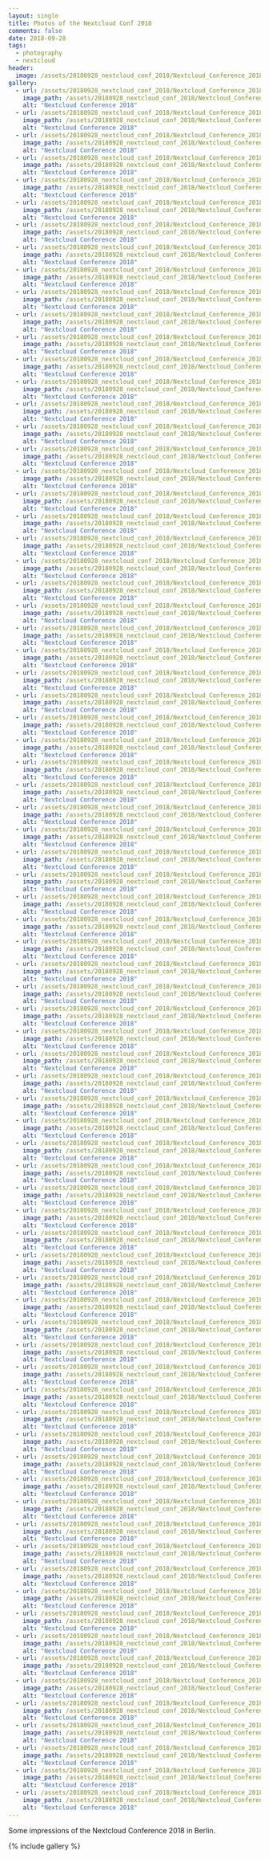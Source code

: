 ```yaml
---
layout: single
title: Photos of the Nextcloud Conf 2018
comments: false
date: 2018-09-28
tags:
  - photography
  - nextcloud
header:
  image: /assets/20180928_nextcloud_conf_2018/Nextcloud_Conference_2018_24.jpg
gallery:
  - url: /assets/20180928_nextcloud_conf_2018/Nextcloud_Conference_2018_01.jpg
    image_path: /assets/20180928_nextcloud_conf_2018/Nextcloud_Conference_2018_01.jpg
    alt: "Nextcloud Conference 2018"
  - url: /assets/20180928_nextcloud_conf_2018/Nextcloud_Conference_2018_02.jpg
    image_path: /assets/20180928_nextcloud_conf_2018/Nextcloud_Conference_2018_02.jpg
    alt: "Nextcloud Conference 2018"
  - url: /assets/20180928_nextcloud_conf_2018/Nextcloud_Conference_2018_04.jpg
    image_path: /assets/20180928_nextcloud_conf_2018/Nextcloud_Conference_2018_04.jpg
    alt: "Nextcloud Conference 2018"
  - url: /assets/20180928_nextcloud_conf_2018/Nextcloud_Conference_2018_05.jpg
    image_path: /assets/20180928_nextcloud_conf_2018/Nextcloud_Conference_2018_05.jpg
    alt: "Nextcloud Conference 2018"
  - url: /assets/20180928_nextcloud_conf_2018/Nextcloud_Conference_2018_06.jpg
    image_path: /assets/20180928_nextcloud_conf_2018/Nextcloud_Conference_2018_06.jpg
    alt: "Nextcloud Conference 2018"
  - url: /assets/20180928_nextcloud_conf_2018/Nextcloud_Conference_2018_07.jpg
    image_path: /assets/20180928_nextcloud_conf_2018/Nextcloud_Conference_2018_07.jpg
    alt: "Nextcloud Conference 2018"
  - url: /assets/20180928_nextcloud_conf_2018/Nextcloud_Conference_2018_08.jpg
    image_path: /assets/20180928_nextcloud_conf_2018/Nextcloud_Conference_2018_08.jpg
    alt: "Nextcloud Conference 2018"
  - url: /assets/20180928_nextcloud_conf_2018/Nextcloud_Conference_2018_09.jpg
    image_path: /assets/20180928_nextcloud_conf_2018/Nextcloud_Conference_2018_09.jpg
    alt: "Nextcloud Conference 2018"
  - url: /assets/20180928_nextcloud_conf_2018/Nextcloud_Conference_2018_10.jpg
    image_path: /assets/20180928_nextcloud_conf_2018/Nextcloud_Conference_2018_10.jpg
    alt: "Nextcloud Conference 2018"
  - url: /assets/20180928_nextcloud_conf_2018/Nextcloud_Conference_2018_11.jpg
    image_path: /assets/20180928_nextcloud_conf_2018/Nextcloud_Conference_2018_11.jpg
    alt: "Nextcloud Conference 2018"
  - url: /assets/20180928_nextcloud_conf_2018/Nextcloud_Conference_2018_12.jpg
    image_path: /assets/20180928_nextcloud_conf_2018/Nextcloud_Conference_2018_12.jpg
    alt: "Nextcloud Conference 2018"
  - url: /assets/20180928_nextcloud_conf_2018/Nextcloud_Conference_2018_13.jpg
    image_path: /assets/20180928_nextcloud_conf_2018/Nextcloud_Conference_2018_13.jpg
    alt: "Nextcloud Conference 2018"
  - url: /assets/20180928_nextcloud_conf_2018/Nextcloud_Conference_2018_14.jpg
    image_path: /assets/20180928_nextcloud_conf_2018/Nextcloud_Conference_2018_14.jpg
    alt: "Nextcloud Conference 2018"
  - url: /assets/20180928_nextcloud_conf_2018/Nextcloud_Conference_2018_15.jpg
    image_path: /assets/20180928_nextcloud_conf_2018/Nextcloud_Conference_2018_15.jpg
    alt: "Nextcloud Conference 2018"
  - url: /assets/20180928_nextcloud_conf_2018/Nextcloud_Conference_2018_16.jpg
    image_path: /assets/20180928_nextcloud_conf_2018/Nextcloud_Conference_2018_16.jpg
    alt: "Nextcloud Conference 2018"
  - url: /assets/20180928_nextcloud_conf_2018/Nextcloud_Conference_2018_17.jpg
    image_path: /assets/20180928_nextcloud_conf_2018/Nextcloud_Conference_2018_17.jpg
    alt: "Nextcloud Conference 2018"
  - url: /assets/20180928_nextcloud_conf_2018/Nextcloud_Conference_2018_18.jpg
    image_path: /assets/20180928_nextcloud_conf_2018/Nextcloud_Conference_2018_18.jpg
    alt: "Nextcloud Conference 2018"
  - url: /assets/20180928_nextcloud_conf_2018/Nextcloud_Conference_2018_19.jpg
    image_path: /assets/20180928_nextcloud_conf_2018/Nextcloud_Conference_2018_19.jpg
    alt: "Nextcloud Conference 2018"
  - url: /assets/20180928_nextcloud_conf_2018/Nextcloud_Conference_2018_20.jpg
    image_path: /assets/20180928_nextcloud_conf_2018/Nextcloud_Conference_2018_20.jpg
    alt: "Nextcloud Conference 2018"
  - url: /assets/20180928_nextcloud_conf_2018/Nextcloud_Conference_2018_21.jpg
    image_path: /assets/20180928_nextcloud_conf_2018/Nextcloud_Conference_2018_21.jpg
    alt: "Nextcloud Conference 2018"
  - url: /assets/20180928_nextcloud_conf_2018/Nextcloud_Conference_2018_22.jpg
    image_path: /assets/20180928_nextcloud_conf_2018/Nextcloud_Conference_2018_22.jpg
    alt: "Nextcloud Conference 2018"
  - url: /assets/20180928_nextcloud_conf_2018/Nextcloud_Conference_2018_23.jpg
    image_path: /assets/20180928_nextcloud_conf_2018/Nextcloud_Conference_2018_23.jpg
    alt: "Nextcloud Conference 2018"
  - url: /assets/20180928_nextcloud_conf_2018/Nextcloud_Conference_2018_24.jpg
    image_path: /assets/20180928_nextcloud_conf_2018/Nextcloud_Conference_2018_24.jpg
    alt: "Nextcloud Conference 2018"
  - url: /assets/20180928_nextcloud_conf_2018/Nextcloud_Conference_2018_25.jpg
    image_path: /assets/20180928_nextcloud_conf_2018/Nextcloud_Conference_2018_25.jpg
    alt: "Nextcloud Conference 2018"
  - url: /assets/20180928_nextcloud_conf_2018/Nextcloud_Conference_2018_26.jpg
    image_path: /assets/20180928_nextcloud_conf_2018/Nextcloud_Conference_2018_26.jpg
    alt: "Nextcloud Conference 2018"
  - url: /assets/20180928_nextcloud_conf_2018/Nextcloud_Conference_2018_27.jpg
    image_path: /assets/20180928_nextcloud_conf_2018/Nextcloud_Conference_2018_27.jpg
    alt: "Nextcloud Conference 2018"
  - url: /assets/20180928_nextcloud_conf_2018/Nextcloud_Conference_2018_28.jpg
    image_path: /assets/20180928_nextcloud_conf_2018/Nextcloud_Conference_2018_28.jpg
    alt: "Nextcloud Conference 2018"
  - url: /assets/20180928_nextcloud_conf_2018/Nextcloud_Conference_2018_29.jpg
    image_path: /assets/20180928_nextcloud_conf_2018/Nextcloud_Conference_2018_29.jpg
    alt: "Nextcloud Conference 2018"
  - url: /assets/20180928_nextcloud_conf_2018/Nextcloud_Conference_2018_31.jpg
    image_path: /assets/20180928_nextcloud_conf_2018/Nextcloud_Conference_2018_31.jpg
    alt: "Nextcloud Conference 2018"
  - url: /assets/20180928_nextcloud_conf_2018/Nextcloud_Conference_2018_32.jpg
    image_path: /assets/20180928_nextcloud_conf_2018/Nextcloud_Conference_2018_32.jpg
    alt: "Nextcloud Conference 2018"
  - url: /assets/20180928_nextcloud_conf_2018/Nextcloud_Conference_2018_33.jpg
    image_path: /assets/20180928_nextcloud_conf_2018/Nextcloud_Conference_2018_33.jpg
    alt: "Nextcloud Conference 2018"
  - url: /assets/20180928_nextcloud_conf_2018/Nextcloud_Conference_2018_34.jpg
    image_path: /assets/20180928_nextcloud_conf_2018/Nextcloud_Conference_2018_34.jpg
    alt: "Nextcloud Conference 2018"
  - url: /assets/20180928_nextcloud_conf_2018/Nextcloud_Conference_2018_35.jpg
    image_path: /assets/20180928_nextcloud_conf_2018/Nextcloud_Conference_2018_35.jpg
    alt: "Nextcloud Conference 2018"
  - url: /assets/20180928_nextcloud_conf_2018/Nextcloud_Conference_2018_36.jpg
    image_path: /assets/20180928_nextcloud_conf_2018/Nextcloud_Conference_2018_36.jpg
    alt: "Nextcloud Conference 2018"
  - url: /assets/20180928_nextcloud_conf_2018/Nextcloud_Conference_2018_37.jpg
    image_path: /assets/20180928_nextcloud_conf_2018/Nextcloud_Conference_2018_37.jpg
    alt: "Nextcloud Conference 2018"
  - url: /assets/20180928_nextcloud_conf_2018/Nextcloud_Conference_2018_38.jpg
    image_path: /assets/20180928_nextcloud_conf_2018/Nextcloud_Conference_2018_38.jpg
    alt: "Nextcloud Conference 2018"
  - url: /assets/20180928_nextcloud_conf_2018/Nextcloud_Conference_2018_39.jpg
    image_path: /assets/20180928_nextcloud_conf_2018/Nextcloud_Conference_2018_39.jpg
    alt: "Nextcloud Conference 2018"
  - url: /assets/20180928_nextcloud_conf_2018/Nextcloud_Conference_2018_40.jpg
    image_path: /assets/20180928_nextcloud_conf_2018/Nextcloud_Conference_2018_40.jpg
    alt: "Nextcloud Conference 2018"
  - url: /assets/20180928_nextcloud_conf_2018/Nextcloud_Conference_2018_41.jpg
    image_path: /assets/20180928_nextcloud_conf_2018/Nextcloud_Conference_2018_41.jpg
    alt: "Nextcloud Conference 2018"
  - url: /assets/20180928_nextcloud_conf_2018/Nextcloud_Conference_2018_42.jpg
    image_path: /assets/20180928_nextcloud_conf_2018/Nextcloud_Conference_2018_42.jpg
    alt: "Nextcloud Conference 2018"
  - url: /assets/20180928_nextcloud_conf_2018/Nextcloud_Conference_2018_43.jpg
    image_path: /assets/20180928_nextcloud_conf_2018/Nextcloud_Conference_2018_43.jpg
    alt: "Nextcloud Conference 2018"
  - url: /assets/20180928_nextcloud_conf_2018/Nextcloud_Conference_2018_45.jpg
    image_path: /assets/20180928_nextcloud_conf_2018/Nextcloud_Conference_2018_45.jpg
    alt: "Nextcloud Conference 2018"
  - url: /assets/20180928_nextcloud_conf_2018/Nextcloud_Conference_2018_46.jpg
    image_path: /assets/20180928_nextcloud_conf_2018/Nextcloud_Conference_2018_46.jpg
    alt: "Nextcloud Conference 2018"
  - url: /assets/20180928_nextcloud_conf_2018/Nextcloud_Conference_2018_47.jpg
    image_path: /assets/20180928_nextcloud_conf_2018/Nextcloud_Conference_2018_47.jpg
    alt: "Nextcloud Conference 2018"
  - url: /assets/20180928_nextcloud_conf_2018/Nextcloud_Conference_2018_48.jpg
    image_path: /assets/20180928_nextcloud_conf_2018/Nextcloud_Conference_2018_48.jpg
    alt: "Nextcloud Conference 2018"
  - url: /assets/20180928_nextcloud_conf_2018/Nextcloud_Conference_2018_49.jpg
    image_path: /assets/20180928_nextcloud_conf_2018/Nextcloud_Conference_2018_49.jpg
    alt: "Nextcloud Conference 2018"
  - url: /assets/20180928_nextcloud_conf_2018/Nextcloud_Conference_2018_50.jpg
    image_path: /assets/20180928_nextcloud_conf_2018/Nextcloud_Conference_2018_50.jpg
    alt: "Nextcloud Conference 2018"
  - url: /assets/20180928_nextcloud_conf_2018/Nextcloud_Conference_2018_51.jpg
    image_path: /assets/20180928_nextcloud_conf_2018/Nextcloud_Conference_2018_51.jpg
    alt: "Nextcloud Conference 2018"
  - url: /assets/20180928_nextcloud_conf_2018/Nextcloud_Conference_2018_52.jpg
    image_path: /assets/20180928_nextcloud_conf_2018/Nextcloud_Conference_2018_52.jpg
    alt: "Nextcloud Conference 2018"
  - url: /assets/20180928_nextcloud_conf_2018/Nextcloud_Conference_2018_53.jpg
    image_path: /assets/20180928_nextcloud_conf_2018/Nextcloud_Conference_2018_53.jpg
    alt: "Nextcloud Conference 2018"
  - url: /assets/20180928_nextcloud_conf_2018/Nextcloud_Conference_2018_54.jpg
    image_path: /assets/20180928_nextcloud_conf_2018/Nextcloud_Conference_2018_54.jpg
    alt: "Nextcloud Conference 2018"
  - url: /assets/20180928_nextcloud_conf_2018/Nextcloud_Conference_2018_55.jpg
    image_path: /assets/20180928_nextcloud_conf_2018/Nextcloud_Conference_2018_55.jpg
    alt: "Nextcloud Conference 2018"
  - url: /assets/20180928_nextcloud_conf_2018/Nextcloud_Conference_2018_56.jpg
    image_path: /assets/20180928_nextcloud_conf_2018/Nextcloud_Conference_2018_56.jpg
    alt: "Nextcloud Conference 2018"
  - url: /assets/20180928_nextcloud_conf_2018/Nextcloud_Conference_2018_57.jpg
    image_path: /assets/20180928_nextcloud_conf_2018/Nextcloud_Conference_2018_57.jpg
    alt: "Nextcloud Conference 2018"
  - url: /assets/20180928_nextcloud_conf_2018/Nextcloud_Conference_2018_58.jpg
    image_path: /assets/20180928_nextcloud_conf_2018/Nextcloud_Conference_2018_58.jpg
    alt: "Nextcloud Conference 2018"
  - url: /assets/20180928_nextcloud_conf_2018/Nextcloud_Conference_2018_59.jpg
    image_path: /assets/20180928_nextcloud_conf_2018/Nextcloud_Conference_2018_59.jpg
    alt: "Nextcloud Conference 2018"
  - url: /assets/20180928_nextcloud_conf_2018/Nextcloud_Conference_2018_60.jpg
    image_path: /assets/20180928_nextcloud_conf_2018/Nextcloud_Conference_2018_60.jpg
    alt: "Nextcloud Conference 2018"
  - url: /assets/20180928_nextcloud_conf_2018/Nextcloud_Conference_2018_61.jpg
    image_path: /assets/20180928_nextcloud_conf_2018/Nextcloud_Conference_2018_61.jpg
    alt: "Nextcloud Conference 2018"
  - url: /assets/20180928_nextcloud_conf_2018/Nextcloud_Conference_2018_62.jpg
    image_path: /assets/20180928_nextcloud_conf_2018/Nextcloud_Conference_2018_62.jpg
    alt: "Nextcloud Conference 2018"
  - url: /assets/20180928_nextcloud_conf_2018/Nextcloud_Conference_2018_63.jpg
    image_path: /assets/20180928_nextcloud_conf_2018/Nextcloud_Conference_2018_63.jpg
    alt: "Nextcloud Conference 2018"
  - url: /assets/20180928_nextcloud_conf_2018/Nextcloud_Conference_2018_64.jpg
    image_path: /assets/20180928_nextcloud_conf_2018/Nextcloud_Conference_2018_64.jpg
    alt: "Nextcloud Conference 2018"
  - url: /assets/20180928_nextcloud_conf_2018/Nextcloud_Conference_2018_65.jpg
    image_path: /assets/20180928_nextcloud_conf_2018/Nextcloud_Conference_2018_65.jpg
    alt: "Nextcloud Conference 2018"
  - url: /assets/20180928_nextcloud_conf_2018/Nextcloud_Conference_2018_66.jpg
    image_path: /assets/20180928_nextcloud_conf_2018/Nextcloud_Conference_2018_66.jpg
    alt: "Nextcloud Conference 2018"
  - url: /assets/20180928_nextcloud_conf_2018/Nextcloud_Conference_2018_67.jpg
    image_path: /assets/20180928_nextcloud_conf_2018/Nextcloud_Conference_2018_67.jpg
    alt: "Nextcloud Conference 2018"
  - url: /assets/20180928_nextcloud_conf_2018/Nextcloud_Conference_2018_68.jpg
    image_path: /assets/20180928_nextcloud_conf_2018/Nextcloud_Conference_2018_68.jpg
    alt: "Nextcloud Conference 2018"
  - url: /assets/20180928_nextcloud_conf_2018/Nextcloud_Conference_2018_69.jpg
    image_path: /assets/20180928_nextcloud_conf_2018/Nextcloud_Conference_2018_69.jpg
    alt: "Nextcloud Conference 2018"
  - url: /assets/20180928_nextcloud_conf_2018/Nextcloud_Conference_2018_72.jpg
    image_path: /assets/20180928_nextcloud_conf_2018/Nextcloud_Conference_2018_72.jpg
    alt: "Nextcloud Conference 2018"
  - url: /assets/20180928_nextcloud_conf_2018/Nextcloud_Conference_2018_77.jpg
    image_path: /assets/20180928_nextcloud_conf_2018/Nextcloud_Conference_2018_77.jpg
    alt: "Nextcloud Conference 2018"
  - url: /assets/20180928_nextcloud_conf_2018/Nextcloud_Conference_2018_78.jpg
    image_path: /assets/20180928_nextcloud_conf_2018/Nextcloud_Conference_2018_78.jpg
    alt: "Nextcloud Conference 2018"
  - url: /assets/20180928_nextcloud_conf_2018/Nextcloud_Conference_2018_79.jpg
    image_path: /assets/20180928_nextcloud_conf_2018/Nextcloud_Conference_2018_79.jpg
    alt: "Nextcloud Conference 2018"
  - url: /assets/20180928_nextcloud_conf_2018/Nextcloud_Conference_2018_80.jpg
    image_path: /assets/20180928_nextcloud_conf_2018/Nextcloud_Conference_2018_80.jpg
    alt: "Nextcloud Conference 2018"
  - url: /assets/20180928_nextcloud_conf_2018/Nextcloud_Conference_2018_81.jpg
    image_path: /assets/20180928_nextcloud_conf_2018/Nextcloud_Conference_2018_81.jpg
    alt: "Nextcloud Conference 2018"
  - url: /assets/20180928_nextcloud_conf_2018/Nextcloud_Conference_2018_82.jpg
    image_path: /assets/20180928_nextcloud_conf_2018/Nextcloud_Conference_2018_82.jpg
    alt: "Nextcloud Conference 2018"
  - url: /assets/20180928_nextcloud_conf_2018/Nextcloud_Conference_2018_83.jpg
    image_path: /assets/20180928_nextcloud_conf_2018/Nextcloud_Conference_2018_83.jpg
    alt: "Nextcloud Conference 2018"
  - url: /assets/20180928_nextcloud_conf_2018/Nextcloud_Conference_2018_84.jpg
    image_path: /assets/20180928_nextcloud_conf_2018/Nextcloud_Conference_2018_84.jpg
    alt: "Nextcloud Conference 2018"
  - url: /assets/20180928_nextcloud_conf_2018/Nextcloud_Conference_2018_85.jpg
    image_path: /assets/20180928_nextcloud_conf_2018/Nextcloud_Conference_2018_85.jpg
    alt: "Nextcloud Conference 2018"
  - url: /assets/20180928_nextcloud_conf_2018/Nextcloud_Conference_2018_86.jpg
    image_path: /assets/20180928_nextcloud_conf_2018/Nextcloud_Conference_2018_86.jpg
    alt: "Nextcloud Conference 2018"
---
```


Some impressions of the Nextcloud Conference 2018 in Berlin.

{% include gallery %}
